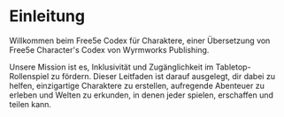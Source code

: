 # Einleitung

Willkommen beim Free5e Codex für Charaktere, einer Übersetzung von Free5e Character's Codex von Wyrmworks Publishing.

Unsere Mission ist es, Inklusivität und Zugänglichkeit im Tabletop-Rollenspiel zu fördern.
Dieser Leitfaden ist darauf ausgelegt, dir dabei zu helfen, einzigartige Charaktere zu erstellen, aufregende Abenteuer zu erleben und Welten zu erkunden, in denen jeder spielen, erschaffen und teilen kann.